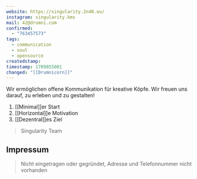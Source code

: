 ```yaml
---
website: https://singularity.2n40.eu/
instagram: singularity.kms
mail: 42@drumni.com
confirmed:
  - "763457573"
tags:
  - communication
  - soul
  - opensource
createdstamp: 
timestamp: 1709855001
changed: "[[Drumnicorn]]"
---
```

Wir ermöglichen offene Kommunikation für kreative Köpfe.
Wir freuen uns darauf, zu erleben und zu gestalten!

>

1. [[Minimal]]er Start
2. [[Horizontal]]e Motivation
3. [[Dezentral]]es Ziel

> Singularity Team

## Impressum

> Nicht eingetragen oder gegründet, Adresse und Telefonnummer nicht vorhanden
